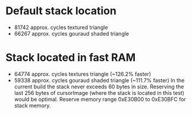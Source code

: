
# Default stack location
- 81742 approx. cycles textured triangle
- 66267 approx. cycles gouraud shaded triangle

# Stack located in fast RAM
- 64774 approx. cycles textures triangle (~126.2% faster)
- 59338 approx. cycles gouraud shaded triangle (~111.7% faster)
In the current build the stack never exceeds 60 bytes in size.
Reserving the last 256 bytes of cursorImage (where the stack is located in this test) would be optimal.
Reserve memory range 0xE30B00 to 0xE30BFC for stack memory.
